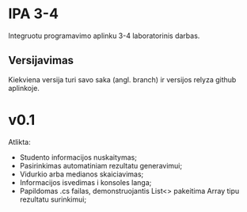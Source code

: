# IPA 3-4

Integruotu programavimo aplinku 3-4 laboratorinis darbas.

## Versijavimas

Kiekviena versija turi savo saka (angl. branch) ir versijos relyza github aplinkoje.

# v0.1

Atlikta:
* Studento informacijos nuskaitymas;
* Pasirinkimas automatiniam rezultatu generavimui;
* Vidurkio arba medianos skaiciavimas;
* Informacijos isvedimas i konsoles langa;
* Papildomas .cs failas, demonstruojantis List<> pakeitima Array tipu rezultatu surinkimui;

